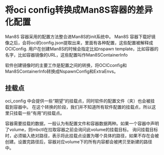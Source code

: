 # 将oci config转换成Man8S容器的差异化配置

Man8S 容器采用的配置方法整合进Man8S的init系统中。
Man8S 容器下载好镜像之后，会将oci的config.json提取出来，里面有各种配置，这些配置被解释成OCIConfig.
用户在创建Man8S的时候会指定比如nspawn template，比如容器的名字，比如容器镜像的URL，这些配置叫作Man8SContainerInfo

软件创建镜像时的主要工作是配置之间的转换，将OCICconfig和Man8SContainerInfo转换成NspawnConfig和ExtraEnvs。
 

## 挂载点

oci_config 中会提供一些“期望”的挂载点，同时软件的配置文件（夹）也会被挂载到容器中。
在这个转换的阶段，我们并不知道所有软件配置的挂载点，所以这里只挂载一些“有用”的挂载点。

容器需要挂载的数据，一般认为有配置文件和容器数据两种。如果一个容器中声明了volume，则mbctl在拉取容器之前会询问此volume的挂载目标。
询问挂载目标时，必须输入绝对路径，表示将此挂载点设置为哪个具体的路径，如果不存在会被创建。设置完路径后，容器对应volume下的所有内容都会被拷贝至新建的路径中。
